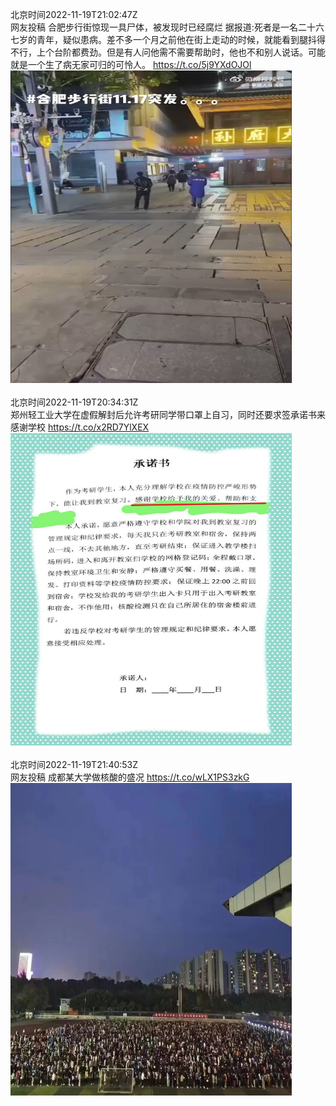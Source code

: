 北京时间2022-11-19T21:02:47Z<br>网友投稿 
合肥步行街惊现一具尸体，被发现时已经腐烂
据报道:死者是一名二十六七岁的青年，疑似患病。差不多一个月之前他在街上走动的时候，就能看到腿抖得不行，上个台阶都费劲。但是有人问他需不需要帮助时，他也不和别人说话。可能就是一个生了病无家可归的可怜人。 https://t.co/5j9YXdOJOl<br><img src='/temp/video/2022/o-Month-11/g-Day-19/whyyoutouzhele/1593952930876608514_0.jpg' width='450' height='500'><br><br>北京时间2022-11-19T20:34:31Z<br>郑州轻工业大学在虚假解封后允许考研同学带口罩上自习，同时还要求签承诺书来感谢学校 https://t.co/x2RD7YlXEX<br><img src='/temp/image/2022/o-Month-11/1593945815873163265_0.jpg' width='450' height='500'><br><br>北京时间2022-11-19T21:40:53Z<br>网友投稿 成都某大学做核酸的盛况 https://t.co/wLX1PS3zkG<br><img src='/temp/image/2022/o-Month-11/1593962520200478720_0.jpg' width='450' height='500'><br><br>